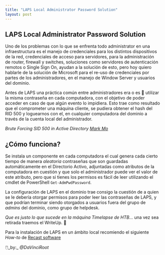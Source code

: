 ```yaml
---
title: "LAPS Local Administrator Password Solution"
layout: post
---
```


<h2>LAPS Local Administrator Password Solution </h2>
Uno de los problemas con lo que se enfrenta todo administrator en una infraestructura es el manejo de credenciales para los distintos dispositivos de la red, credenciales de acceso para servidores, para la administración de router, firewall y switches, soluciones como servidores de autenticación remotos o Single Sign On, ayudan a la solución de esto, pero hoy quiero hablarle de la solución de Microsoft para el re-uso de credenciales por partes de los administradores, en el manejo de Window Server y usuarios del dominio.

Antes de LAPS una práctica común entre administradores era o es 🤌 utilizar la misma contraseña en cada computadora, con el objetivo de poder acceder en caso de que algún evento lo impidiera. Esto trae como resultado que el comprometer una máquina cliente, se pudiera obtener el hash del RID 500 y loguearnos con el, en cualquier computadora del dominio a través de la cuenta local del administrador. 

_Brute Forcing SID 500 in Active Directory [Mark Mo][Mark Mo]_

<h2>¿Cómo funciona?</h2>

Se instala un componente en cada computadora el cual genera cada cierto tiempo de manera _aleatoria_ contraseñas que son guardadas automáticamente en el Directorio Activo, adjuntadas como atributos de la computadora en cuestión y que solo el administrador puede ver el valor de este atributo, pero que si tienes los permisos es fácil de leer utilizando el cmdlet de PowerShell `Get-AdmPwdPassword`.

La configuración de LAPS en el dominio trae consigo la cuestión de a quien se le debería otorgar permisos para poder leer las contraseñas de LAPS, y que podrían terminar siendo otorgados a usuarios fuera del grupo de _admins_ del dominio, como grupo de helpdesk. 
  
*Que es justo lo que sucede en la máquina Timelapse de HTB...* una vez sea retirada traemos el WriteUp. 👏

Para la instalación de LAPS en un ámbito local recomiendo el siguiente _How-to_ de [Recast software][Recast software]

🖱️_by:_ *@DaVinciRoot*

[Recast software]: https://www.recastsoftware.com/es/resources/overview-of-microsoft-laps-local-administrator-password-solution/
[Mark Mo]: https://medium.com/@markmotig/brute-forcing-sid-500-in-active-directory-c9eb7c01a8a6
[Microsoft]: https://docs.microsoft.com/en-us/openspecs/windows_protocols/ms-gppref/2c15cbf0
